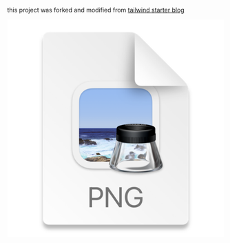 this project was forked and modified from [tailwind starter blog](https://github.com/timlrx/tailwind-nextjs-starter-blog)

![image](img.png)